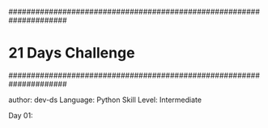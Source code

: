 #####################################################################
#                       21 Days Challenge                           #
#####################################################################

author: 		dev-ds
Language: 		Python
Skill Level:	Intermediate

Day 01: 
